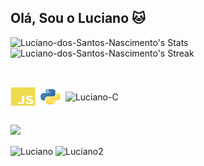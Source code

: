 ## Olá, Sou o Luciano 🐱

![Luciano-dos-Santos-Nascimento's Stats](https://github-readme-stats.vercel.app/api?username=Luciano-dos-Santos-Nascimento&theme=tokyonight&show_icons=true&hide_border=true&count_private=true)
![Luciano-dos-Santos-Nascimento's Streak](https://github-readme-streak-stats.herokuapp.com/?user=Luciano-dos-Santos-Nascimento&theme=tokyonight&hide_border=true)

##

<div style="display: inline_block"><br>
  <img align="center" alt="Luciano-Js" height="30" width="40" src="https://raw.githubusercontent.com/devicons/devicon/master/icons/javascript/javascript-plain.svg">
  <img align="center" alt="Luciano-Python" height="30" width="40" src="https://raw.githubusercontent.com/devicons/devicon/master/icons/python/python-original.svg">
  <img align="center" alt="Luciano-C" height="30" width="40" src="https://cdn.jsdelivr.net/gh/devicons/devicon@latest/icons/c/c-original.svg">

</div>
  
  ##
 
<div> 
  
 
  <a href = "mailto:luciano.santos.nascimento@outlook.com"><img src="https://img.shields.io/badge/-Gmail-%23333?style=for-the-badge&logo=gmail&logoColor=white" target="_blank"></a>
  
</div>

 <div>
   <img align="center" alt="Luciano"   src="https://media2.giphy.com/media/v1.Y2lkPTc5MGI3NjExN3k0d3hobG81MHh6OWoxYm11ZHY2dWxvdTNvdTBudms0MHUwZWc2bSZlcD12MV9pbnRlcm5hbF9naWZfYnlfaWQmY3Q9Zw/0lGd2OXXHe4tFhb7Wh/giphy.gif">
   <img align="center" alt="Luciano2"   src="https://media3.giphy.com/media/v1.Y2lkPTc5MGI3NjExY2I5cW5zNTI3bHdrYXV4NXd5MnNkNmFvMzhqc253c2R0bHF0cjgzNCZlcD12MV9pbnRlcm5hbF9naWZfYnlfaWQmY3Q9Zw/LaVp0AyqR5bGsC5Cbm/giphy.gif">
 </div>

  
